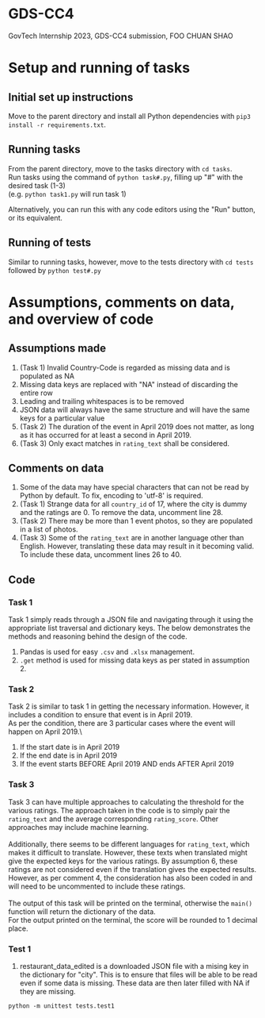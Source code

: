 # GDS-CC4
GovTech Internship 2023, GDS-CC4 submission, FOO CHUAN SHAO

# Setup and running of tasks

## Initial set up instructions
Move to the parent directory and install all Python dependencies with `pip3 install -r requirements.txt`.

## Running tasks
From the parent directory, move to the tasks directory with `cd tasks`. \
Run tasks using the command of `python task#.py`, filling up "#" with the desired task (1-3) \
(e.g. `python task1.py` will run task 1)

Alternatively, you can run this with any code editors using the "Run" button, or its equivalent.

## Running of tests
Similar to running tasks, however, move to the tests directory with `cd tests` followed by `python test#.py`

# Assumptions, comments on data, and overview of code
## Assumptions made
1. (Task 1) Invalid Country-Code is regarded as missing data and is populated as NA
2. Missing data keys are replaced with "NA" instead of discarding the entire row
3. Leading and trailing whitespaces is to be removed
4. JSON data will always have the same structure and will have the same keys for a particular value
5. (Task 2) The duration of the event in April 2019 does not matter, as long as it has occurred for at least a second in April 2019.
6. (Task 3) Only exact matches in `rating_text` shall be considered.

## Comments on data
1. Some of the data may have special characters that can not be read by Python by default. To fix, encoding to 'utf-8' is required.
2. (Task 1) Strange data for all `country_id` of 17, where the city is dummy and the ratings are 0. To remove the data, uncomment line 28.
3. (Task 2) There may be more than 1 event photos, so they are populated in a list of photos.
4. (Task 3) Some of the `rating_text` are in another language other than English. However, translating these data may result in it becoming valid. To include these data, uncomment lines 26 to 40.

## Code
### Task 1
Task 1 simply reads through a JSON file and navigating through it using the appropriate list traversal and dictionary keys. The below demonstrates the methods and reasoning behind the design of the code.
1. Pandas is used for easy `.csv` and `.xlsx` management.
2. `.get` method is used for missing data keys as per stated in assumption 2.

### Task 2
Task 2 is similar to task 1 in getting the necessary information. However, it includes a condition to ensure that event is in April 2019.\
As per the condition, there are 3 particular cases where the event will happen on April 2019.\
1. If the start date is in April 2019
2. If the end date is in April 2019
3. If the event starts BEFORE April 2019 AND ends AFTER April 2019

### Task 3
Task 3 can have multiple approaches to calculating the threshold for the various ratings. The approach taken in the code is to simply pair the `rating_text` and the average corresponding `rating_score`. Other approaches may include machine learning.\
</br>
Additionally, there seems to be different languages for `rating_text`, which makes it difficult to translate. However, these texts when translated might give the expected keys for the various ratings. By assumption 6, these ratings are not considered even if the translation gives the expected results. \
However, as per comment 4, the consideration has also been coded in and will need to be uncommented to include these ratings. \
</br>
The output of this task will be printed on the terminal, otherwise the `main()` function will return the dictionary of the data.\
For the output printed on the terminal, the score will be rounded to 1 decimal place. 

### Test 1
1. restaurant_data_edited is a downloaded JSON file with a mising key in the dictionary for "city". This is to ensure that files will be able to be read even if some data is missing. These data are then later filled with NA if they are missing.

`python -m unittest tests.test1`